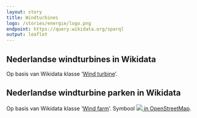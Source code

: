 ```yaml
---
layout: story
title: Windturbines
logo: /stories/energie/logo.png
endpoint: https://query.wikidata.org/sparql
output: leaflet
---
```


## Nederlandse windturbines in Wikidata

Op basis van Wikidata klasse ‘<a
href="http://www.wikidata.org/entity/Q49833">Wind turbine</a>’.

<div data-query data-query-sparql="10-turbine.rq"></div>

## Nederlandse windturbine parken in Wikidata

Op basis van Wikidata klasse ‘<a
href="http://www.wikidata.org/entity/Q194356">Wind farm</a>’.  Symbool
<a
href="https://wiki.openstreetmap.org/wiki/Tag:generator:source%3Dwind"><img
src="https://wiki.openstreetmap.org/w/images/0/0c/Power-wind-16.svg">
in OpenStreetMap</a>.

<div data-query data-query-sparql="20-farm.rq"></div>
